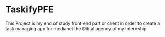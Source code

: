 # TaskifyPFE
This Project is my end of study front end part or client in order to create a task managing app for medianet the Ditital agency of my Internship
